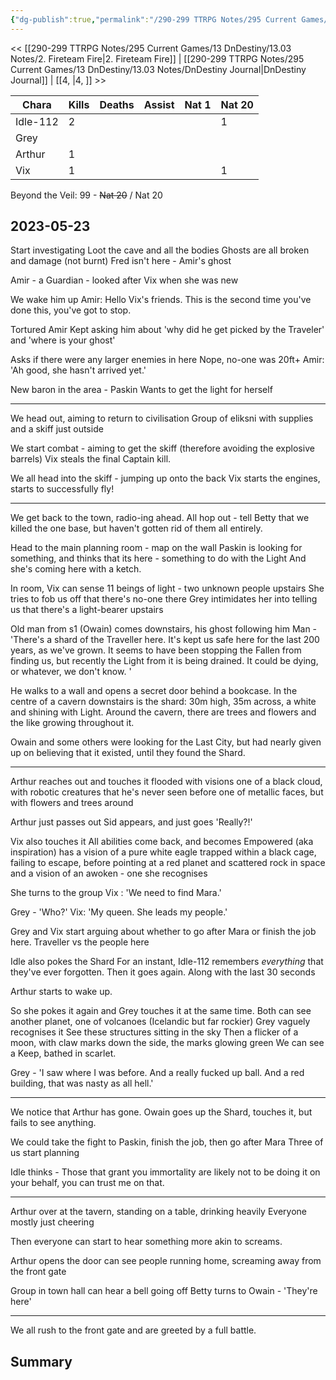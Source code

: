 ```yaml
---
{"dg-publish":true,"permalink":"/290-299 TTRPG Notes/295 Current Games/13 DnDestiny/13.03 Notes/3. Visions of the Future/"}
---
```



<< [[290-299 TTRPG Notes/295 Current Games/13 DnDestiny/13.03 Notes/2. Fireteam Fire\|2. Fireteam Fire]] | [[290-299 TTRPG Notes/295 Current Games/13 DnDestiny/13.03 Notes/DnDestiny Journal\|DnDestiny Journal]] | [[4, \|4, ]] >>

| Chara    | Kills | Deaths | Assist | Nat 1 | Nat 20 |
| -------- | ----- | ------ | ------ | ----- | ------ |
| Idle-112 | 2     |        |        |       | 1      |
| Grey     |       |        |        |       |        |
| Arthur   | 1     |        |        |       |        |
| Vix      | 1     |        |        |       | 1      | 

Beyond the Veil:
99 - ~~Nat 20~~ / Nat 20

## 2023-05-23

Start investigating
Loot the cave and all the bodies
Ghosts are all broken and damage (not burnt)
Fred isn't here - Amir's ghost

Amir - a Guardian - looked after Vix when she was new

We wake him up
Amir: Hello Vix's friends. This is the second time you've done this, you've got to stop.

Tortured Amir
Kept asking him about 'why did he get picked by the Traveler' and 'where is your ghost'

Asks if there were any larger enemies in here
Nope, no-one was 20ft+
Amir: 'Ah good, she hasn't arrived yet.'

New baron in the area - Paskin
	Wants to get the light for herself

---

We head out, aiming to return to civilisation
Group of eliksni with supplies and a skiff just outside

We start combat - aiming to get the skiff (therefore avoiding the explosive barrels)
Vix steals the final Captain kill.

We all head into the skiff - jumping up onto the back
Vix starts the engines, starts to successfully fly!

---

We get back to the town, radio-ing ahead.
All hop out - tell Betty that we killed the one base, but haven't gotten rid of them all entirely.

Head to the main planning room - map on the wall
Paskin is looking for something, and thinks that its here - something to do with the Light
And she's coming here with a ketch.

In room, Vix can sense 11 beings of light - two unknown people upstairs
She tries to fob us off that there's no-one there
Grey intimidates her into telling us that there's a light-bearer upstairs

Old man from s1 (Owain) comes downstairs, his ghost following him
Man - 'There's a shard of the Traveller here. It's kept us safe here for the last 200 years, as we've grown. It seems to have been stopping the Fallen from finding us, but recently the Light from it is being drained. It could be dying, or whatever, we don't know. '

He walks to a wall and opens a secret door behind a bookcase.
In the centre of a cavern downstairs is the shard: 30m high, 35m across, a white and shining with Light.
Around the cavern, there are trees and flowers and the like growing throughout it.

Owain and some others were looking for the Last City, but had nearly given up on believing that it existed, until they found the Shard.

---

Arthur reaches out and touches it
	flooded with visions
	one of a black cloud, with robotic creatures that he's never seen before
	one of metallic faces, but with flowers and trees around

Arthur just passes out
Sid appears, and just goes 'Really?!'

Vix also touches it
	All abilities come back, and becomes Empowered (aka inspiration)
	has a vision of a pure white eagle trapped within a black cage, failing to escape, before pointing at a red planet and scattered rock in space
	and a vision of an awoken - one she recognises

She turns to the group
Vix : 'We need to find Mara.'

Grey - 'Who?'
Vix: 'My queen. She leads my people.'

Grey and Vix start arguing about whether to go after Mara or finish the job here.
	Traveller vs the people here

Idle also pokes the Shard
	For an instant, Idle-112 remembers *everything* that they've ever forgotten.
	Then it goes again. Along with the last 30 seconds

Arthur starts to wake up.

So she pokes it again and Grey touches it at the same time.
	Both can see another planet, one of volcanoes (Icelandic but far rockier)
	Grey vaguely recognises it
	See these structures sitting in the sky
	Then a flicker of a moon, with claw marks down the side, the marks glowing green
	We can see a Keep, bathed in scarlet.

Grey - 'I saw where I was before. And a really fucked up ball. And a red building, that was nasty as all hell.'

---

We notice that Arthur has gone.
Owain goes up the Shard, touches it, but fails to see anything.

We could take the fight to Paskin, finish the job, then go after Mara
Three of us start planning

Idle thinks - Those that grant you immortality are likely not to be doing it on your behalf, you can trust me on that.

--- 

Arthur over at the tavern, standing on a table, drinking heavily
Everyone mostly just cheering

Then everyone can start to hear something more akin to screams.

Arthur opens the door
	can see people running home, screaming
	away from the front gate

Group in town hall can hear a bell going off
Betty turns to Owain - 'They're here'

---

We all rush to the front gate and are greeted by a full battle.


## Summary